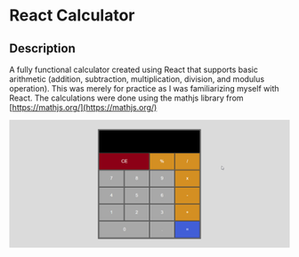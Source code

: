 # React Calculator

## Description

A fully functional calculator created using React that supports basic arithmetic (addition, subtraction, multiplication, division, and modulus operation). This was merely for practice as I was familiarizing myself with React. The calculations were done using the mathjs library from [https://mathjs.org/](https://mathjs.org/)

![Screenshot of the calculator](./src/images/screenshot.png)
